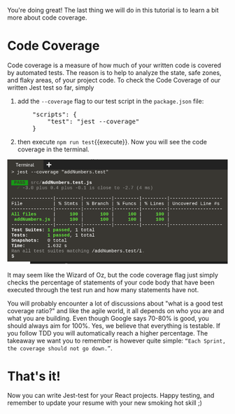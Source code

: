 You're doing great! The last thing we will do in this tutorial is to learn a bit more about code coverage.
# Code Coverage
Code coverage is a measure of how much of your written code is covered by automated tests. The reason is to help to analyze the state, safe zones, and flaky areas, of your project code. To check the Code Coverage of our written Jest test so far, simply
1. add the `--coverage` flag to our test script in the `package.json` file:
   <pre class="file"  data-filename= "package.json" data-target="insert">
       "scripts": {
           "test": "jest --coverage"
       }
   </pre>
2. then execute `npm run test`{{execute}}. Now you will see the code coverage in the terminal.

![CodeCoverage](./assets/codeCoverage.png)

It may seem like the Wizard of Oz, but the code coverage flag just simply checks the percentage of statements of your code body that have been executed through the test run and how many statements have not.

You will probably encounter a lot of discussions about "what is a good test coverage ratio?" and like the agile world, it all depends on who you are and what you are building. Even though Google says 70-80% is good, you should always aim for 100%. Yes, we believe that everything is testable. If you follow TDD you will automatically reach a higher percentage. The takeaway we want you to remember is however quite simple: `“Each Sprint, the coverage should not go down.”`.

# That's it!
Now you can write Jest-test for your React projects.
Happy testing, and remember to update your resume with your new smoking hot skill ;)

